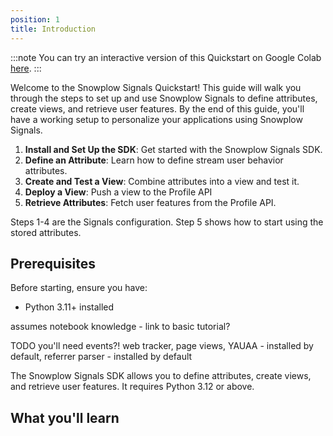 ```yaml
---
position: 1
title: Introduction
---
```


:::note
You can try an interactive version of this Quickstart on Google Colab [here](https://colab.research.google.com/drive/1ExqheS4lIuJRs0wk0B6sxaYfnZGcTYUv).
:::


Welcome to the Snowplow Signals Quickstart! This guide will walk you through the steps to set up and use Snowplow Signals to define attributes, create views, and retrieve user features. By the end of this guide, you'll have a working setup to personalize your applications using Snowplow Signals.

1. **Install and Set Up the SDK**: Get started with the Snowplow Signals SDK.
2. **Define an Attribute**: Learn how to define stream user behavior attributes.
3. **Create and Test a View**: Combine attributes into a view and test it.
4. **Deploy a View**: Push a view to the Profile API
5. **Retrieve Attributes**: Fetch user features from the Profile API.

Steps 1-4 are the Signals configuration. Step 5 shows how to start using the stored attributes.

## Prerequisites

Before starting, ensure you have:

- Python 3.11+ installed


assumes notebook knowledge - link to basic tutorial?


TODO you'll need events?!
web tracker, page views, YAUAA - installed by default, referrer parser - installed by default


The Snowplow Signals SDK allows you to define attributes, create views, and retrieve user features. It requires Python 3.12 or above.

## What you'll learn
